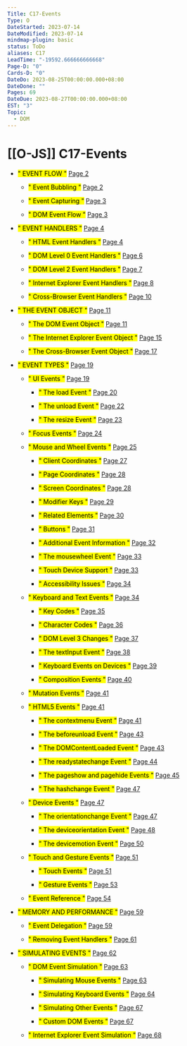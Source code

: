 ```yaml
---
Title: C17-Events
Type: O
DateStarted: 2023-07-14
DateModified: 2023-07-14
mindmap-plugin: basic
status: ToDo
aliases: C17
LeadTime: "-19592.666666666668"
Page-D: "0"
Cards-D: "0"
DateDo: 2023-08-25T00:00:00.000+08:00
DateDone: ""
Pages: 69
DateDue: 2023-08-27T00:00:00.000+08:00
EST: "3"
Topic:
  - DOM
---
```


# [[O-JS]] C17-Events

- <mark class="hltr-gray ">" EVENT FLOW "</mark> [Page 2 ](zotero://open-pdf/library/items/M466R695?page=2&annotation=UUYYHYWU)

  - <mark class="hltr-gray ">" Event Bubbling "</mark> [Page 2 ](zotero://open-pdf/library/items/M466R695?page=2&annotation=8YFFRXGN)

  - <mark class="hltr-gray ">" Event Capturing "</mark> [Page 3 ](zotero://open-pdf/library/items/M466R695?page=3&annotation=BIA2W2K4)

  - <mark class="hltr-gray ">" DOM Event Flow "</mark> [Page 3 ](zotero://open-pdf/library/items/M466R695?page=3&annotation=3C3F9IK8)

- <mark class="hltr-gray ">" EVENT HANDLERS "</mark> [Page 4 ](zotero://open-pdf/library/items/M466R695?page=4&annotation=L2DSRGEF)

  - <mark class="hltr-gray ">" HTML Event Handlers "</mark> [Page 4 ](zotero://open-pdf/library/items/M466R695?page=4&annotation=PMWKWFVN)

  - <mark class="hltr-gray ">" DOM Level 0 Event Handlers "</mark> [Page 6 ](zotero://open-pdf/library/items/M466R695?page=6&annotation=EFIX6E6E)

  - <mark class="hltr-gray ">" DOM Level 2 Event Handlers "</mark> [Page 7 ](zotero://open-pdf/library/items/M466R695?page=7&annotation=HW5FI4PC)

  - <mark class="hltr-gray ">" Internet Explorer Event Handlers "</mark> [Page 8 ](zotero://open-pdf/library/items/M466R695?page=8&annotation=D83RQBHR)

  - <mark class="hltr-gray ">" Cross-Browser Event Handlers "</mark> [Page 10 ](zotero://open-pdf/library/items/M466R695?page=10&annotation=UA4R28QL)

- <mark class="hltr-gray ">" THE EVENT OBJECT "</mark> [Page 11 ](zotero://open-pdf/library/items/M466R695?page=11&annotation=SSKRUBNX)

  - <mark class="hltr-gray ">" The DOM Event Object "</mark> [Page 11 ](zotero://open-pdf/library/items/M466R695?page=11&annotation=ACNV7F76)

  - <mark class="hltr-gray ">" The Internet Explorer Event Object "</mark> [Page 15 ](zotero://open-pdf/library/items/M466R695?page=15&annotation=NXT3UHRQ)

  - <mark class="hltr-gray ">" The Cross-Browser Event Object "</mark> [Page 17 ](zotero://open-pdf/library/items/M466R695?page=17&annotation=HPPQLRXN)

- <mark class="hltr-gray ">" EVENT TYPES "</mark> [Page 19 ](zotero://open-pdf/library/items/M466R695?page=19&annotation=LI8EBQWZ)

  - <mark class="hltr-gray ">" UI Events "</mark> [Page 19 ](zotero://open-pdf/library/items/M466R695?page=19&annotation=PQLFG5FK)

    - <mark class="hltr-gray ">" The load Event "</mark> [Page 20 ](zotero://open-pdf/library/items/M466R695?page=20&annotation=C26DP95A)

    - <mark class="hltr-gray ">" The unload Event "</mark> [Page 22 ](zotero://open-pdf/library/items/M466R695?page=22&annotation=9HQJZ2UF)

    - <mark class="hltr-gray ">" The resize Event "</mark> [Page 23 ](zotero://open-pdf/library/items/M466R695?page=23&annotation=MENF798F)

  - <mark class="hltr-gray ">" Focus Events "</mark> [Page 24 ](zotero://open-pdf/library/items/M466R695?page=24&annotation=G7BR4XDE)

  - <mark class="hltr-gray ">" Mouse and Wheel Events "</mark> [Page 25 ](zotero://open-pdf/library/items/M466R695?page=25&annotation=DTKL3RJL)

    - <mark class="hltr-gray ">" Client Coordinates "</mark> [Page 27 ](zotero://open-pdf/library/items/M466R695?page=27&annotation=XUJDF94D)

    - <mark class="hltr-gray ">" Page Coordinates "</mark> [Page 28 ](zotero://open-pdf/library/items/M466R695?page=28&annotation=JRUD6YZR)

    - <mark class="hltr-gray ">" Screen Coordinates "</mark> [Page 28 ](zotero://open-pdf/library/items/M466R695?page=28&annotation=X3P832B6)

    - <mark class="hltr-gray ">" Modifier Keys "</mark> [Page 29 ](zotero://open-pdf/library/items/M466R695?page=29&annotation=TI6ESJWX)

    - <mark class="hltr-gray ">" Related Elements "</mark> [Page 30 ](zotero://open-pdf/library/items/M466R695?page=30&annotation=4BJ7DITX)

    - <mark class="hltr-gray ">" Buttons "</mark> [Page 31 ](zotero://open-pdf/library/items/M466R695?page=31&annotation=A3E4XRYG)

    - <mark class="hltr-gray ">" Additional Event Information "</mark> [Page 32 ](zotero://open-pdf/library/items/M466R695?page=32&annotation=NVEWUJHE)

    - <mark class="hltr-gray ">" The mousewheel Event "</mark> [Page 33 ](zotero://open-pdf/library/items/M466R695?page=33&annotation=AU9BSXYF)

    - <mark class="hltr-gray ">" Touch Device Support "</mark> [Page 33 ](zotero://open-pdf/library/items/M466R695?page=33&annotation=Y9CD7AYA)

    - <mark class="hltr-gray ">" Accessibility Issues "</mark> [Page 34 ](zotero://open-pdf/library/items/M466R695?page=34&annotation=RHHLATPG)

  - <mark class="hltr-gray ">" Keyboard and Text Events "</mark> [Page 34 ](zotero://open-pdf/library/items/M466R695?page=34&annotation=YVGUIICW)

    - <mark class="hltr-gray ">" Key Codes "</mark> [Page 35 ](zotero://open-pdf/library/items/M466R695?page=35&annotation=K6YXCJCF)

    - <mark class="hltr-gray ">" Character Codes "</mark> [Page 36 ](zotero://open-pdf/library/items/M466R695?page=36&annotation=LQKSD57N)

    - <mark class="hltr-gray ">" DOM Level 3 Changes "</mark> [Page 37 ](zotero://open-pdf/library/items/M466R695?page=37&annotation=859ATZ7R)

    - <mark class="hltr-gray ">" The textInput Event "</mark> [Page 38 ](zotero://open-pdf/library/items/M466R695?page=38&annotation=Y4CSVQFR)

    - <mark class="hltr-gray ">" Keyboard Events on Devices "</mark> [Page 39 ](zotero://open-pdf/library/items/M466R695?page=39&annotation=FQWKSYZW)

    - <mark class="hltr-gray ">" Composition Events "</mark> [Page 40 ](zotero://open-pdf/library/items/M466R695?page=40&annotation=6G49SJU5)

  - <mark class="hltr-gray ">" Mutation Events "</mark> [Page 41 ](zotero://open-pdf/library/items/M466R695?page=41&annotation=X53WLRJD)

  - <mark class="hltr-gray ">" HTML5 Events "</mark> [Page 41 ](zotero://open-pdf/library/items/M466R695?page=41&annotation=BJHUB44E)

    - <mark class="hltr-gray ">" The contextmenu Event "</mark> [Page 41 ](zotero://open-pdf/library/items/M466R695?page=41&annotation=P7SDMA3L)

    - <mark class="hltr-gray ">" The beforeunload Event "</mark> [Page 43 ](zotero://open-pdf/library/items/M466R695?page=43&annotation=YNGWMRZX)

    - <mark class="hltr-gray ">" The DOMContentLoaded Event "</mark> [Page 43 ](zotero://open-pdf/library/items/M466R695?page=43&annotation=3PS8CGFX)

    - <mark class="hltr-gray ">" The readystatechange Event "</mark> [Page 44 ](zotero://open-pdf/library/items/M466R695?page=44&annotation=4ULKSDLY)

    - <mark class="hltr-gray ">" The pageshow and pagehide Events "</mark> [Page 45 ](zotero://open-pdf/library/items/M466R695?page=45&annotation=FP52QAC3)

    - <mark class="hltr-gray ">" The hashchange Event "</mark> [Page 47 ](zotero://open-pdf/library/items/M466R695?page=47&annotation=BUWX52EE)

  - <mark class="hltr-gray ">" Device Events "</mark> [Page 47 ](zotero://open-pdf/library/items/M466R695?page=47&annotation=IML8HJ86)

    - <mark class="hltr-gray ">" The orientationchange Event "</mark> [Page 47 ](zotero://open-pdf/library/items/M466R695?page=47&annotation=DYHNETBH)

    - <mark class="hltr-gray ">" The deviceorientation Event "</mark> [Page 48 ](zotero://open-pdf/library/items/M466R695?page=48&annotation=VI7KKZ6P)

    - <mark class="hltr-gray ">" The devicemotion Event "</mark> [Page 50 ](zotero://open-pdf/library/items/M466R695?page=50&annotation=9IZ6K6XU)

  - <mark class="hltr-gray ">" Touch and Gesture Events "</mark> [Page 51 ](zotero://open-pdf/library/items/M466R695?page=51&annotation=DVMEQHUA)

    - <mark class="hltr-gray ">" Touch Events "</mark> [Page 51 ](zotero://open-pdf/library/items/M466R695?page=51&annotation=ERF94V4W)

    - <mark class="hltr-gray ">" Gesture Events "</mark> [Page 53 ](zotero://open-pdf/library/items/M466R695?page=53&annotation=4GAUWAKP)

  - <mark class="hltr-gray ">" Event Reference "</mark> [Page 54 ](zotero://open-pdf/library/items/M466R695?page=54&annotation=2SUEIL22)

- <mark class="hltr-gray ">" MEMORY AND PERFORMANCE "</mark> [Page 59 ](zotero://open-pdf/library/items/M466R695?page=59&annotation=AA228Y2T)

  - <mark class="hltr-gray ">" Event Delegation "</mark> [Page 59 ](zotero://open-pdf/library/items/M466R695?page=59&annotation=CE9KFDDQ)

  - <mark class="hltr-gray ">" Removing Event Handlers "</mark> [Page 61 ](zotero://open-pdf/library/items/M466R695?page=61&annotation=5PPQN86E)

- <mark class="hltr-gray ">" SIMULATING EVENTS "</mark> [Page 62 ](zotero://open-pdf/library/items/M466R695?page=62&annotation=ULNG5F5W)

  - <mark class="hltr-gray ">" DOM Event Simulation "</mark> [Page 63 ](zotero://open-pdf/library/items/M466R695?page=63&annotation=IFQUB7T7)

    - <mark class="hltr-gray ">" Simulating Mouse Events "</mark> [Page 63 ](zotero://open-pdf/library/items/M466R695?page=63&annotation=WVI23XCF)

    - <mark class="hltr-gray ">" Simulating Keyboard Events "</mark> [Page 64 ](zotero://open-pdf/library/items/M466R695?page=64&annotation=Q4Q4EFFN)

    - <mark class="hltr-gray ">" Simulating Other Events "</mark> [Page 67 ](zotero://open-pdf/library/items/M466R695?page=67&annotation=5KU2BFVU)

    - <mark class="hltr-gray ">" Custom DOM Events "</mark> [Page 67 ](zotero://open-pdf/library/items/M466R695?page=67&annotation=5U9LGZV9)

  - <mark class="hltr-gray ">" Internet Explorer Event Simulation "</mark> [Page 68 ](zotero://open-pdf/library/items/M466R695?page=68&annotation=Q22TLBLK)
